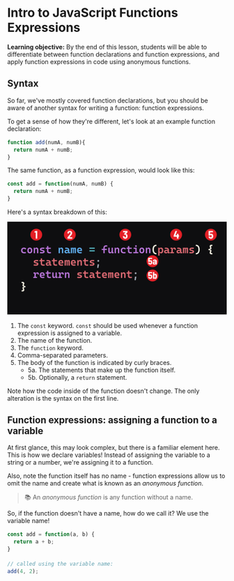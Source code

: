 <h1>
  <span class="headline">Intro to JavaScript Functions</span>
  <span class="subhead">Expressions</span>
</h1>

**Learning objective:** By the end of this lesson, students will be able to differentiate between function declarations and function expressions, and apply function expressions in code using anonymous functions. 

## Syntax

So far, we've mostly covered function declarations, but you should be aware of another syntax for writing a function: function expressions. 

To get a sense of how they're different, let's look at an example function declaration: 

```javascript
function add(numA, numB){
  return numA + numB;
}
```

The same function, as a function expression, would look like this:

```javascript
const add = function(numA, numB) {
  return numA + numB;
}
```

Here's a syntax breakdown of this:

![The syntax of a function expression](./assets/function-expression-syntax.png)

1. The `const` keyword. `const` should be used whenever a function expression is assigned to a variable.
2. The name of the function.
3. The `function` keyword.
4. Comma-separated parameters.
5. The body of the function is indicated by curly braces. 
   - 5a. The statements that make up the function itself.
   - 5b. Optionally, a `return` statement.

Note how the code inside of the function doesn't change. The only alteration is the syntax on the first line. 

## Function expressions: assigning a function to a variable

At first glance, this may look complex, but there is a familiar element here. This is how we declare variables! Instead of assigning the variable to a string or a number, we're assigning it to a function.

Also, note the function itself has no name - function expressions allow us to omit the name and create what is known as an *anonymous function*. 

> 📚 An *anonymous function* is any function without a name. 

So, if the function doesn't have a name, how do we call it? We use the variable name!

```javascript
const add = function(a, b) {
  return a + b;
}

// called using the variable name:
add(4, 2);
```

